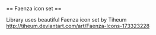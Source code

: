 == Faenza icon set ==

Library uses beautiful Faenza icon set by Tiheum http://tiheum.deviantart.com/art/Faenza-Icons-173323228

